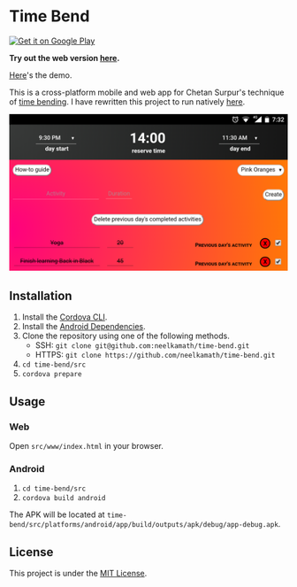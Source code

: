 # Time Bend

<a href="https://play.google.com/store/apps/details?id=neelkamath.timebend">
    <img alt="Get it on Google Play" width="185" src="https://play.google.com/intl/en_us/badges/images/generic/en-play-badge.png" />
</a>

**Try out the web version [here](https://time-bend.netlify.com/).**

[Here](https://neelkamath.notion.site/time-bend-hybrid-android-app-demo)'s the demo.

This is a cross-platform mobile and web app for Chetan Surpur's technique of [time bending](https://www.google.com/url?sa=t&rct=j&q=&esrc=s&source=web&cd=1&cad=rja&uact=8&ved=2ahUKEwi8m7ONzrPfAhXYa94KHaukBw0QFjAAegQICRAB&url=http%3A%2F%2Fchetansurpur.com%2Fblog%2F2012%2F10%2Ftime-bending.html&usg=AOvVaw2584-fWlB1HTkSybKr876d). I have rewritten this project to run natively [here](https://github.com/neelkamath/time-bend-android).

![Screenshot](screenshot.png)

## Installation

1. Install the [Cordova CLI](https://cordova.apache.org/docs/en/latest/guide/cli/index.html#installing-the-cordova-cli).
1. Install the [Android Dependencies](https://cordova.apache.org/docs/en/latest/guide/platforms/android/index.html#installing-the-requirements).
1. Clone the repository using one of the following methods.
    - SSH: `git clone git@github.com:neelkamath/time-bend.git`
    - HTTPS: `git clone https://github.com/neelkamath/time-bend.git`
1. `cd time-bend/src`
1. `cordova prepare`

## Usage

### Web

Open `src/www/index.html` in your browser.

### Android

1. `cd time-bend/src`
1. `cordova build android`

The APK will be located at `time-bend/src/platforms/android/app/build/outputs/apk/debug/app-debug.apk`.

## License

This project is under the [MIT License](LICENSE).
